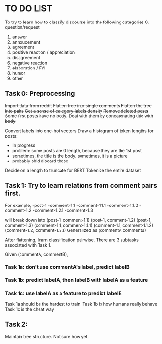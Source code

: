 # TO DO LIST
To try to learn how to classify discourse into the following categories
0. question/request
1. answer
2. annoucement
3. agreement
4. positive reaction / appreciation
5. disagreement
6. negative reaction
7. elaboration / FYI
8. humor
9. other

## Task 0: Preprocessing
~~Import data from reddit~~
~~Flatten tree into single comments~~
~~Flatten the tree into pairs~~
~~Get a sense of category labels density~~
~~Remove deleted posts~~
~~Some first posts have no body. Deal with them by concatenating title with body~~

Convert labels into one-hot vectors
Draw a histogram of token lengths for posts: 
- In progress
- problem: some posts are 0 length, because they are the 1st post.
- sometimes, the title is the body. sometimes, it is a picture
- probably shld discard these

Decide on a length to truncate for BERT
Tokenize the entire dataset

## Task 1: Try to learn relations from comment pairs first.
For example,
-post-1
    -comment-1.1
        -comment-1.1.1
        -comment-1.1.2
    -comment-1.2
        -comment-1.2.1
    -comment-1.3

will break down into
(post-1, comment-1.1)
(post-1, comment-1.2)
(post-1, comment-1.3)
(comment-1.1, comment-1.1.1)
(comment-1.1, comment-1.1.2)
(comment-1.2, comment-1.2.1)
Generalized as (commentA commentB)

After flattening, learn classification pairwise. 
There are 3 subtasks associated with Task 1.

Given (commentA, commentB),
### Task 1a: don't use commentA's label, predict labelB
### Task 1b: predict labelA, then labelB with labelA as a feature
### Task 1c: use labelA as a feature to predict labelB

Task 1a should be the hardest to train. 
Task 1b is how humans really behave
Task 1c is the cheat way

## Task 2: 
Maintain tree structure. Not sure how yet.
